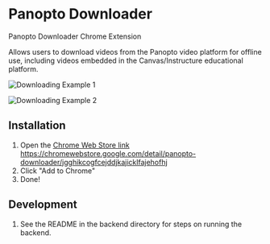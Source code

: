 # Panopto Downloader
Panopto Downloader Chrome Extension

Allows users to download videos from the Panopto video platform for offline use, including videos embedded in the Canvas/Instructure educational platform.


![Downloading Example 1](https://www.travbend.com/panopto-downloader-example-1.png)

![Downloading Example 2](https://www.travbend.com/panopto-downloader-example-2.png)

## Installation

1. Open the [Chrome Web Store link](https://chromewebstore.google.com/detail/panopto-downloader/jgghikcogfcejddjkajicklfajehofhj) https://chromewebstore.google.com/detail/panopto-downloader/jgghikcogfcejddjkajicklfajehofhj
1. Click "Add to Chrome"
1. Done!

## Development

1. See the README in the backend directory for steps on running the backend.

